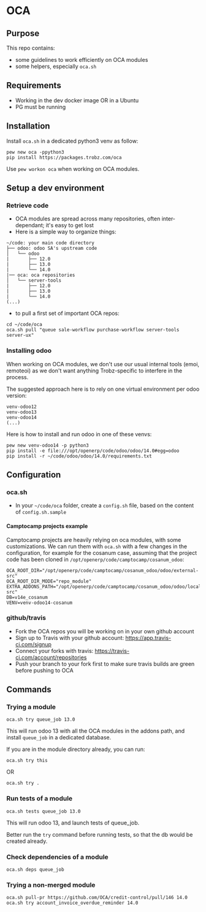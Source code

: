 # OCA

## Purpose

This repo contains:
- some guidelines to work efficiently on OCA modules
- some helpers, especially `oca.sh`

## Requirements

- Working in the dev docker image OR in a Ubuntu
- PG must be running

## Installation

Install `oca.sh` in a dedicated python3 venv as follow:

```
pew new oca -ppython3
pip install https://packages.trobz.com/oca
```

Use `pew workon oca` when working on OCA modules.

## Setup a dev environment

### Retrieve code

- OCA modules are spread across many repositories, often inter-dependant; it's easy to get lost
- Here is a simple way to organize things:

```
~/code: your main code directory
├── odoo: odoo SA's upstream code
│   └── odoo
|       ├── 12.0
|       ├── 13.0
|       └── 14.0
|── oca: oca repositories
│   └── server-tools
|       ├── 12.0
|       ├── 13.0
|       └── 14.0
(...)
```

- to pull a first set of important OCA repos:

```
cd ~/code/oca
oca.sh pull "queue sale-workflow purchase-workflow server-tools server-ux"
```

### Installing odoo

When working on OCA modules, we don't use our usual internal tools (emoi, remoteoi) as we don't want anything Trobz-specific to interfere in the process.

The suggested approach here is to rely on one virtual environment per odoo version:
```
venv-odoo12
venv-odoo13
venv-odoo14
(...)
```

Here is how to install and run odoo in one of these venvs:

```
pew new venv-odoo14 -p python3
pip install -e file:///opt/openerp/code/odoo/odoo/14.0#egg=odoo
pip install -r ~/code/odoo/odoo/14.0/requirements.txt
```

## Configuration

### oca.sh

- In your `~/code/oca` folder, create a `config.sh` file, based on the content of `config.sh.sample`

#### Camptocamp projects example

Camptocamp projects are heavily relying on oca modules, with some customizations. We can run them with `oca.sh` with a few changes in the configuration, for example for the cosanum case, assuming that the project code has been cloned in `/opt/openerp/code/camptocamp/cosanum_odoo`:

```
OCA_ROOT_DIR="/opt/openerp/code/camptocamp/cosanum_odoo/odoo/external-src"
OCA_ROOT_DIR_MODE="repo_module"
EXTRA_ADDONS_PATH="/opt/openerp/code/camptocamp/cosanum_odoo/odoo/local-src"
DB=v14e_cosanum
VENV=venv-odoo14-cosanum
```

### github/travis

- Fork the OCA repos you will be working on in your own github account
- Sign up to Travis with your github account: https://app.travis-ci.com/signup
- Connect your forks with travis: https://travis-ci.com/account/repositories
- Push your branch to your fork first to make sure travis builds are green before pushing to OCA

## Commands

### Trying a module

	oca.sh try queue_job 13.0

This will run odoo 13 with all the OCA modules in the addons path, and install `queue_job` in a dedicated database.

If you are in the module directory already, you can run:

	oca.sh try this

OR

	oca.sh try .

### Run tests of a module

	oca.sh tests queue_job 13.0

This will run odoo 13, and launch tests of queue_job.

Better run the `try` command before running tests, so that the db would be created already.

### Check dependencies of a module

	oca.sh deps queue_job

### Trying a non-merged module

	oca.sh pull-pr https://github.com/OCA/credit-control/pull/146 14.0
	oca.sh try account_invoice_overdue_reminder 14.0
